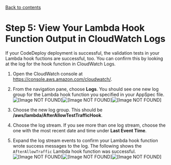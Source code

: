 [Back to contents](index.md)

# Step 5: View Your Lambda Hook Function Output in CloudWatch Logs<a name="tutorial-ecs-with-hooks-view-cw-logs"></a>

 If your CodeDeploy deployment is successful, the validation tests in your Lambda hook fuctions are successful, too\. You can confirm this by looking at the log for the hook function in CloudWatch Logs\. 

1. Open the CloudWatch console at [https://console\.aws\.amazon\.com/cloudwatch/](https://console.aws.amazon.com/cloudwatch/)\.

1.  From the navigation pane, choose **Logs**\. You should see one new log group for the Lambda hook function you specified in your AppSpec file\.   
![\[Image NOT FOUND\]](http://docs.aws.amazon.com/codedeploy/latest/userguide/images/ecs-demo-cw-logs.png)![\[Image NOT FOUND\]](http://docs.aws.amazon.com/codedeploy/latest/userguide/)![\[Image NOT FOUND\]](http://docs.aws.amazon.com/codedeploy/latest/userguide/)

1.  Choose the new log group\. This should be **/aws/lambda/AfterAllowTestTrafficHook**\. 

1.  Choose the log stream\. If you see more than one log stream, choose the one with the most recent date and time under **Last Event Time**\. 

1.  Expand the log stream events to confirm your Lambda hook function wrote success messages to the log\. The following shows the `AfterAllowTraffic` Lambda hook function was successful\.   
![\[Image NOT FOUND\]](http://docs.aws.amazon.com/codedeploy/latest/userguide/images/ecs-demo-cw-log-events.png)![\[Image NOT FOUND\]](http://docs.aws.amazon.com/codedeploy/latest/userguide/)![\[Image NOT FOUND\]](http://docs.aws.amazon.com/codedeploy/latest/userguide/)